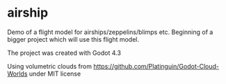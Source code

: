 # airship

Demo of a flight model for airships/zeppelins/blimps etc.
Beginning of a bigger project which will use this flight model.

The project was created with Godot 4.3

Using volumetric clouds from https://github.com/Platinguin/Godot-Cloud-Worlds under MIT license
